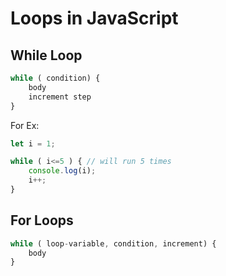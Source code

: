 # Loops in JavaScript

## While Loop

```js
while ( condition) {
    body
    increment step
}
```

For Ex:

```js
let i = 1;

while ( i<=5 ) { // will run 5 times
    console.log(i);
    i++;
}
```

## For Loops

```js
while ( loop-variable, condition, increment) {
    body
}
```

